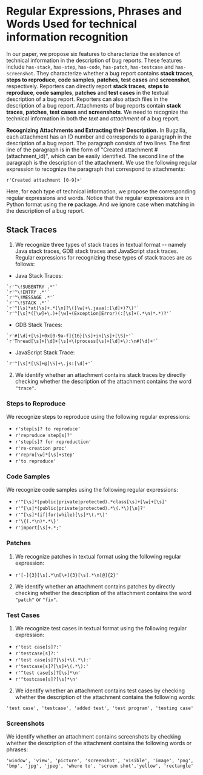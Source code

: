 # Regular Expressions, Phrases and Words Used for technical information recognition

In our paper, we propose six features to characterize the existence of technical information in the description of bug reports. These features include `has-stack`, `has-step`, `has-code`, `has-patch`, `has-testcase` and `has-screenshot`. They characterize whether a bug report contains **stack traces**, **steps to reproduce**, **code samples**, **patches**, **test cases** and **screenshot**, respectively. Reporters can directly report **stack traces**, **steps to reproduce**, **code samples**, **patches** and **test cases** in the textual description of a bug report. Reporters can also attach files in the description of a bug report. Attachments of bug reports contain **stack traces**, **patches**, **test cases** and **screenshots**. We need to recognize the technical information in both the *text* and *attachment* of a bug report.

**Recognizing Attachments and Extracting their Description.** In Bugzilla, each attachment has an ID number and corresponds to a paragraph in the description of a bug report. The paragraph consists of two lines. The first line of the paragraph is in the form of "Created attachment #(attachment_id)", which can be easily identified. The second line of the paragraph is the description of the attachment. We use the following regular expression to recognize the paragraph that correspond to attachments:  

```r'Created attachment [0-9]+'```

Here, for each type of technical information, we propose the corresponding regular expressions and words. Notice that the regular expressions are in Python format using the **re** package. And we ignore case when matching in the description of a bug report.  

## Stack Traces

1. We recognize three types of stack traces in textual format -- namely Java stack traces, GDB stack traces and JavaScript stack traces. Regular expressions for recognizing these types of stack traces are as follows:
* Java Stack Traces: 
```
`r'^\!SUBENTRY .*'`
`r'^\!ENTRY .*'`
`r'^\!MESSAGE .*'`
`r'^\!STACK .*'`
`r'^[\s]*at[\s]+.*[\n]?\([\w]+\.java(:[\d]+)?\)'`
`r'^[\s]*([\w]+\.)+[\w]+(Exception|Error)(:[\s]+(.*\n)*.*)?'`
```

* GDB Stack Traces:
```
`r'#[\d]+[\s]+0x[0-9a-f]{16}[\s]+in[\s]+[\S]+'`
`r'Thread[\s]+[\d]+[\s]+\(process[\s]+[\d]+\):\n#[\d]+'`
```

* JavaScript Stack Trace:
```
`r'^[\s]*[\S]+@[\S]+\.js:[\d]+'`
```

2. We identify whether an attachment contains stack traces by directly checking whether the description of the attachment contains the word `"trace"`.

### Steps to Reproduce

We recognize steps to reproduce using the following regular expressions:
* `r'step[s]? to reproduce'`
* `r'reproduce step[s]?'`
* `r'step[s]? for reproduction'`
* `r're-creation proc'`
* `r'repro[\w]*[\s]+step'`
* `r'to reproduce'`

### Code Samples

We recognize code samples using the following regular expressions:
* `r'^[\s]*(public|private|protected).*class[\s]+[\w]+[\s]'`
* `r'^[\s]*(public|private|protected).*\(.*\)[\n]?'`
* `r'^[\s]*(if|for|while)[\s]*\(.*\)'`
* `r'\{(.*\n)*.*\}'`
* `r'import[\s]+.*;'`

### Patches

1. We recognize patches in textual format using the following regular expression:
* `r'[-]{3}[\s].*\n[\+]{3}[\s].*\n[@]{2}'`
2. We identify whether an attachment contains patches by directly checking whether the description of the attachment contains the word `"patch"` or `"fix"`.

### Test Cases

1. We recognize test cases in textual format using the following regular expression:
* `r'test case[s]?:'`
* `r'testcase[s]?:'`
* `r'test case[s]?[\s]+\(.*\):'`
* `r'testcase[s]?[\s]+\(.*\):'`
* `r'^test case[s]?[\s]*\n'`
* `r'^testcase[s]?[\s]*\n'`
2. We identify whether an attachment contains test cases by checking whether the description of the attachment contains the following words:

```'test case', 'testcase', 'added test', 'test program', 'testing case'```

### Screenshots
We identify whether an attachment contains screenshots by checking whether the description of the attachment contains the following words or phrases:

```'window', 'view', 'picture', 'screenshot', 'visible', 'image', 'png', 'bmp', 'jpg', 'jpeg', 'where to', 'screen shot','yellow', 'rectangle'```
